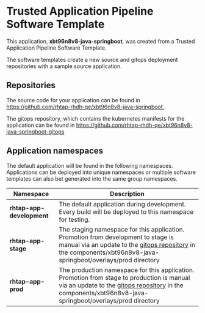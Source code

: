 # Trusted Application Pipeline Software Template

This application, **xbt96n8v8-java-springboot**, was created from a Trusted Application Pipeline Software Template.

The software templates create a new source and gitops deployment repositories with a sample source application. 

## Repositories

The source code for your application can be found in [https://github.com/rhtap-rhdh-qe/xbt96n8v8-java-springboot ](https://github.com/rhtap-rhdh-qe/xbt96n8v8-java-springboot ).
 
The gitops repository, which contains the kubernetes manifests for the application can be found in 
[https://github.com/rhtap-rhdh-qe/xbt96n8v8-java-springboot-gitops ](https://github.com/rhtap-rhdh-qe/xbt96n8v8-java-springboot-gitops ) 

## Application namespaces 

The default application will be found in the following namespaces. Applications can be deployed into unique namespaces or multiple software templates can also bet generated into the same group namespaces.  

|  Namespace   |  Description   |  
| -------- | -------- |   
| **rhtap-app-development** | The default application during development. Every build will be deployed to this namespace for testing. | 
| **rhtap-app-stage** | The staging namespace for this application. Promotion from development to stage is manual via an update to the [gitops repository](https://github.com/rhtap-rhdh-qe/xbt96n8v8-java-springboot-gitops ) in the components/xbt96n8v8-java-springboot/overlays/prod directory |  
| **rhtap-app-prod** | The production namespace for this application. Promotion from stage to production is manual via an update to the [gitops repository](https://github.com/rhtap-rhdh-qe/xbt96n8v8-java-springboot-gitops ) in the components/xbt96n8v8-java-springboot/overlays/prod directory | 